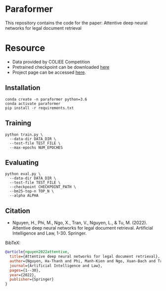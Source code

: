 # Paraformer
This repository contains the code for the paper: Attentive deep neural networks for legal document retrieval

# Resource


*   Data provided by COLIEE Competition
*   Pretrained checkpoint can be downloaded [here](https://github.com/nguyenthanhasia/paraformer/releases/download/0.2/Paraformer.ckpt)
*   Project page can be accessed [here](https://nguyenthanhasia.github.io/AttentiveDNN4LegalDocRetrieval/).


## Installation


```
conda create -n paraformer python=3.6
conda activate paraformer
pip install -r requirements.txt
```

## Training

```
python train.py \
  --data-dir DATA_DIR \
  --test-file TEST_FILE \
  --max-epochs NUM_EPOCHES
```

## Evaluating

```
python eval.py \
  --data-dir DATA_DIR \
  --test-file TEST_FILE \
  --checkpoint CHECKPOINT_PATH \
  --bm25-top-n TOP_N \
  --alpha ALPHA
```

## Citation

- Nguyen, H., Phi, M., Ngo, X., Tran, V., Nguyen, L., & Tu, M. (2022). Attentive deep neural networks for legal document retrieval. Artificial Intelligence and Law, 1-30. Springer.

BibTeX:
```bibtex
@article{nguyen2022attentive,
  title={Attentive deep neural networks for legal document retrieval},
  author={Nguyen, Ha-Thanh and Phi, Manh-Kien and Ngo, Xuan-Bach and Tran, Vu and Nguyen, Le-Minh and Tu, Minh-Phuong},
  journal={Artificial Intelligence and Law},
  pages={1--30},
  year={2022},
  publisher={Springer}
}
```
